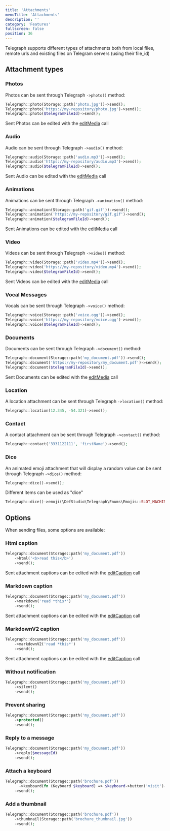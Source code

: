 ```yaml
---
title: 'Attachments' 
menuTitle: 'Attachments' 
description: ''
category: 'Features' 
fullscreen: false 
position: 36
---
```


Telegraph supports different types of attachments both from local files, remote urls and existing files on Telegram servers (using their file_id)

## Attachment types

### Photos

Photos can be sent through Telegraph `->photo()` method:

```php
Telegraph::photo(Storage::path('photo.jpg'))->send();
Telegraph::photo('https://my-repository/photo.jpg')->send();
Telegraph::photo($telegramFileId)->send();
```

<alert type="alert">Sent Photos can be edited with the [editMedia](features/telegram-api-calls#editMedia) call</alert>

### Audio

Audio can be sent through Telegraph `->audio()` method:

```php
Telegraph::audio(Storage::path('audio.mp3'))->send();
Telegraph::audio('https://my-repository/audio.mp3')->send();
Telegraph::audio($telegramFileId)->send();
```

<alert type="alert">Sent Audio can be edited with the [editMedia](features/telegram-api-calls#editMedia) call</alert>


### Animations

Animations can be sent through Telegraph `->animation()` method:

```php
Telegraph::animation(Storage::path('gif.gif'))->send();
Telegraph::animation('https://my-repository/gif.gif')->send();
Telegraph::animation($telegramFileId)->send();
```

<alert type="alert">Sent Animations can be edited with the [editMedia](features/telegram-api-calls#editMedia) call</alert>


### Video

Videos can be sent through Telegraph `->video()` method:

```php
Telegraph::video(Storage::path('video.mp4'))->send();
Telegraph::video('https://my-repository/video.mp4')->send();
Telegraph::video($telegramFileId)->send();
```

<alert type="alert">Sent Videos can be edited with the [editMedia](features/telegram-api-calls#editMedia) call</alert>


### Vocal Messages

Vocals can be sent through Telegraph `->voice()` method:

```php
Telegraph::voice(Storage::path('voice.ogg'))->send();
Telegraph::voice('https://my-repository/voice.ogg')->send();
Telegraph::voice($telegramFileId)->send();
```


### Documents

Documents can be sent through Telegraph `->document()` method:

```php
Telegraph::document(Storage::path('my_document.pdf'))->send();
Telegraph::document('https://my-repository/my_document.pdf')->send();
Telegraph::document($telegramFileId)->send();
```

<alert type="alert">Sent Documents can be edited with the [editMedia](features/telegram-api-calls#editMedia) call</alert>


### Location

A location attachment can be sent through Telegraph `->location()` method:

```php
Telegraph::location(12.345, -54.321)->send();
```

### Contact

A contact attachment can be sent through Telegraph `->contact()` method:

```php
Telegraph::contact('3331122111', 'firstName')->send();
```

### Dice

An animated emoji attachment that will display a random value can be sent through Telegraph `->dice()` method:

```php
Telegraph::dice()->send();
```

Different items can be used as "dice"

```php
Telegraph::dice()->emoji(\DefStudio\Telegraph\Enums\Emojis::SLOT_MACHINE)->send();
```

## Options

When sending files, some options are available:

### Html caption

```php
Telegraph::document(Storage::path('my_document.pdf'))
    ->html('<b>read this</b>')
    ->send();
```

<alert type="alert">Sent attachment captions can be edited with the [editCaption](features/telegram-api-calls#editCaption) call</alert>


### Markdown caption

```php
Telegraph::document(Storage::path('my_document.pdf'))
    ->markdown('read *this*')
    ->send();
```

<alert type="alert">Sent attachment captions can be edited with the [editCaption](features/telegram-api-calls#editCaption) call</alert>


### MarkdownV2 caption

```php
Telegraph::document(Storage::path('my_document.pdf'))
    ->markdownV2('read *this*')
    ->send();
```

<alert type="alert">Sent attachment captions can be edited with the [editCaption](features/telegram-api-calls#editCaption) call</alert>


### Without notification

```php
Telegraph::document(Storage::path('my_document.pdf'))
    ->silent()
    ->send();
```

### Prevent sharing

```php
Telegraph::document(Storage::path('my_document.pdf'))
    ->protected()
    ->send();
```

### Reply to a message

```php
Telegraph::document(Storage::path('my_document.pdf'))
    ->reply($messageId)
    ->send();
```

### Attach a keyboard

```php
Telegraph::document(Storage::path('brochure.pdf'))
      ->keyboard(fn (Keyboard $keyboard) => $keyboard->button('visit')->url('https://defstudio.it'))
    ->send();
```

### Add a thumbnail

```php
Telegraph::document(Storage::path('brochure.pdf'))
    ->thumbnail(Storage::path('brochure_thumbnail.jpg'))
    ->send();
```
